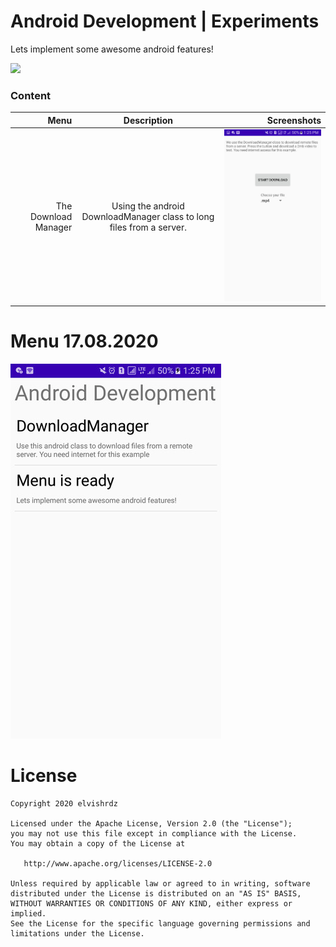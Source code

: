 # Android Development | Experiments
Lets implement some awesome android features!

![](https://img.shields.io/badge/version-1.0-green)

### Content

| Menu  | Description | Screenshots  |
| -----:  | :---: | -----:|
| The Download Manager | Using the android DownloadManager class to long files from a server. | ![](https://github.com/Elvishrdz/Android_Exp/blob/master/art/the_download_manager.jpg?raw=true)  |

# Menu 17.08.2020
![](https://github.com/Elvishrdz/Android_Exp/blob/master/art/main.jpg?raw=true)

# License

    Copyright 2020 elvishrdz

    Licensed under the Apache License, Version 2.0 (the "License");
    you may not use this file except in compliance with the License.
    You may obtain a copy of the License at

       http://www.apache.org/licenses/LICENSE-2.0

    Unless required by applicable law or agreed to in writing, software
    distributed under the License is distributed on an "AS IS" BASIS,
    WITHOUT WARRANTIES OR CONDITIONS OF ANY KIND, either express or implied.
    See the License for the specific language governing permissions and
    limitations under the License.

